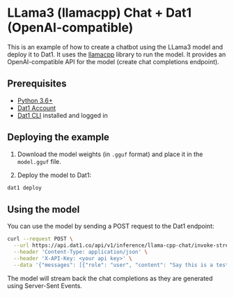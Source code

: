 # LLama3 (llamacpp) Chat + Dat1 (OpenAI-compatible)

This is an example of how to create a chatbot using the LLama3 model and deploy it to Dat1. 
It uses the [llamacpp](https://github.com/ggerganov/llama.cpp) library to run the model.
It provides an OpenAI-compatible API for the model (create chat completions endpoint).

## Prerequisites

- [Python 3.6+](https://www.python.org/downloads/)
- [Dat1 Account](https://dat1.co)
- [Dat1 CLI](https://github.com/dat1-co/dat1-cli) installed and logged in

## Deploying the example

1. Download the model weights (in `.gguf` format) and place it in the `model.gguf` file.

2. Deploy the model to Dat1:

```bash
dat1 deploy
```

## Using the model

You can use the model by sending a POST request to the Dat1 endpoint:

```bash
curl --request POST \
  --url https://api.dat1.co/api/v1/inference/llama-cpp-chat/invoke-stream \
  --header 'Content-Type: application/json' \
  --header 'X-API-Key: <your api key>' \
  --data '{"messages": [{"role": "user", "content": "Say this is a test!"}], "temperature": 0.7, "stream": true, "max_tokens": 100 }'
```

The model will stream back the chat completions as they are generated using Server-Sent Events.
